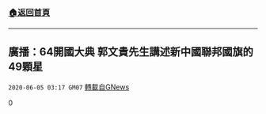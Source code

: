 ###  [:house:返回首頁](https://github.com/ourhimalayas/txt)
---

## 廣播：64開國大典 郭文貴先生講述新中國聯邦國旗的49顆星
`2020-06-05 03:17 GM07` [轉載自GNews](https://gnews.org/zh-hant/223177/)

0
